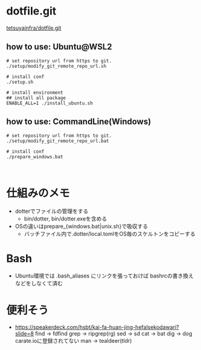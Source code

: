 
# dotfile.git

[tetsuyainfra/dotfile.git](https://github.com/tetsuyainfra/dotfile.git)

## how to use: Ubuntu@WSL2
```
# set repository url from https to git.
./setup/modify_git_remote_repo_url.sh

# install conf
./setup.sh

# install environment
## install all package
ENABLE_ALL=1 ./install_ubuntu.sh

```

## how to use: CommandLine(Windows)
```
# set repository url from https to git.
./setup/modify_git_remote_repo_url.bat

# install conf
./prepare_windows.bat



```


# 仕組みのメモ
- dotterでファイルの管理をする
  - bin/dotter, bin/dotter.exeを含める
- OSの違いはprepare_{windows.bat|unix.sh}で吸収する
  - バッチファイル内で.dotter/local.tomlをOS毎のスケルトンをコピーする


# Bash
- Ubuntu環境では .bash_aliases にリンクを張っておけば
  bashrcの書き換えなどをしなくて済む


# 便利そう
- https://speakerdeck.com/hsbt/kai-fa-huan-jing-hefalsekodawari?slide=8
find -> fdfind
grep -> ripgrep(rg)
sed -> sd
cat -> bat
dig -> dog carate.ioに登録されてない
man -> tealdeer(tldr)
